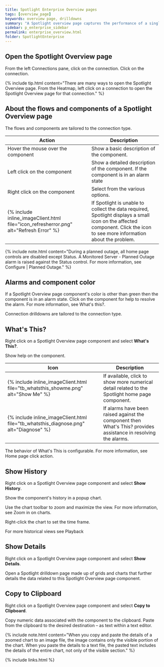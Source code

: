 ```yaml
---
title: Spotlight Enterprise Overview pages
tags: [overview_page]
keywords: overview page, drilldowns
summary: "A Spotlight overview page captures the performance of a single monitored connection. Flows and components are updated in real time to highlight obvious bottlenecks and problem areas and color coded to indicate when an alarm is raised."
sidebar: p_enterprise_sidebar
permalink: enterprise_overview.html
folder: SpotlightEnterprise
---
```



## Open the Spotlight Overview page

From the left Connections pane, click on the connection. Click on the connection.

{% include tip.html content="There are many ways to open the Spotlight Overview page. From the Heatmap, left click on a connection to open the Spotlight Overview page for that connection." %}


## About the flows and components of a Spotlight Overview page

The flows and components are tailored to the connection type.

Action | Description
-------|------------
Hover the mouse over the component | Show a basic description of the component.
Left click on the component | Show a detailed description of the component. If the component is in an alarm state
Right click on the component | Select from the various options.
{% include inline_imageClient.html file="icon_refresherror.png" alt="Refresh Error" %} | If Spotlight is unable to collect the data required, Spotlight displays a small icon  on the affected component. Click the icon to see more information about the problem.

{% include note.html content="During a planned outage, all home page controls are disabled except Status. A Monitored Server - Planned Outage alarm is raised against the Status control. For more information, see Configure \| Planned Outage." %}

## Alarms and component color

If a Spotlight Overview page component's color is other than green then the component is in an alarm state. Click on the component for help to resolve the alarm. For more information, see What's this?.

Connection drilldowns are tailored to the connection type.


## What's This?

Right click on a Spotlight Overview page component and select **What's This?**.

Show help on the component.

Icon | Description
-----|------------
{% include inline_imageClient.html file="tb_whatsthis_showme.png" alt="Show Me" %} | If available, click to show more numerical detail related to the Spotlight home page component.
{% include inline_imageClient.html file="tb_whatsthis_diagnose.png" alt="Diagnose" %} | If alarms have been raised against the component then What's This? provides assistance in resolving the alarms.


The behavior of What's This is configurable. For more information, see Home page click action.

## Show History

Right click on a Spotlight Overview page component and select **Show History**.

Show the component's history in a popup chart.

Use the chart toolbar to zoom and maximize the view. For more information, see Zoom in on charts.

Right-click the chart to set the time frame.

For more historical views see Playback

## Show Details

Right click on a Spotlight Overview page component and select **Show Details**.

Open a Spotlight drilldown page made up of grids and charts that further details the data related to this Spotlight Overview page component.

## Copy to Clipboard

Right click on a Spotlight Overview page component and select **Copy to Clipboard**.

Copy numeric data associated with the component to the clipboard. Paste from the clipboard to the desired destination –  as text within a text editor.

{% include note.html content="When you copy and paste the details of a zoomed chart to an image file, the image contains only the visible portion of the chart. When you paste the details to a text file, the pasted text includes the details of the entire chart, not only of the visible section." %}

{% include links.html %}
